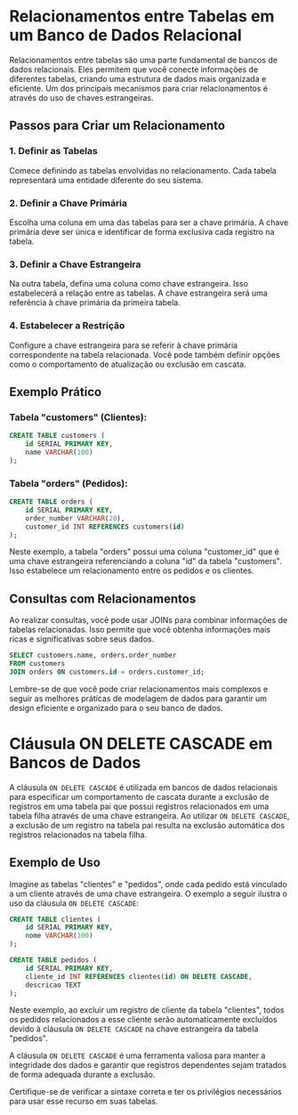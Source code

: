 # Relacionamentos entre Tabelas em um Banco de Dados Relacional

Relacionamentos entre tabelas são uma parte fundamental de bancos de dados relacionais. Eles permitem que você conecte informações de diferentes tabelas, criando uma estrutura de dados mais organizada e eficiente. Um dos principais mecanismos para criar relacionamentos é através do uso de chaves estrangeiras.

## Passos para Criar um Relacionamento

### 1. Definir as Tabelas

Comece definindo as tabelas envolvidas no relacionamento. Cada tabela representará uma entidade diferente do seu sistema.

### 2. Definir a Chave Primária

Escolha uma coluna em uma das tabelas para ser a chave primária. A chave primária deve ser única e identificar de forma exclusiva cada registro na tabela.

### 3. Definir a Chave Estrangeira

Na outra tabela, defina uma coluna como chave estrangeira. Isso estabelecerá a relação entre as tabelas. A chave estrangeira será uma referência à chave primária da primeira tabela.

### 4. Estabelecer a Restrição

Configure a chave estrangeira para se referir à chave primária correspondente na tabela relacionada. Você pode também definir opções como o comportamento de atualização ou exclusão em cascata.

## Exemplo Prático

### Tabela "customers" (Clientes):

```sql
CREATE TABLE customers (
    id SERIAL PRIMARY KEY,
    name VARCHAR(100)
);
```

### Tabela "orders" (Pedidos):

```sql
CREATE TABLE orders (
    id SERIAL PRIMARY KEY,
    order_number VARCHAR(20),
    customer_id INT REFERENCES customers(id)
);
```

Neste exemplo, a tabela "orders" possui uma coluna "customer_id" que é uma chave estrangeira referenciando a coluna "id" da tabela "customers". Isso estabelece um relacionamento entre os pedidos e os clientes.

## Consultas com Relacionamentos

Ao realizar consultas, você pode usar JOINs para combinar informações de tabelas relacionadas. Isso permite que você obtenha informações mais ricas e significativas sobre seus dados.

```sql
SELECT customers.name, orders.order_number
FROM customers
JOIN orders ON customers.id = orders.customer_id;
```

Lembre-se de que você pode criar relacionamentos mais complexos e seguir as melhores práticas de modelagem de dados para garantir um design eficiente e organizado para o seu banco de dados.

# Cláusula ON DELETE CASCADE em Bancos de Dados

A cláusula `ON DELETE CASCADE` é utilizada em bancos de dados relacionais para especificar um comportamento de cascata durante a exclusão de registros em uma tabela pai que possui registros relacionados em uma tabela filha através de uma chave estrangeira. Ao utilizar `ON DELETE CASCADE`, a exclusão de um registro na tabela pai resulta na exclusão automática dos registros relacionados na tabela filha.

## Exemplo de Uso

Imagine as tabelas "clientes" e "pedidos", onde cada pedido está vinculado a um cliente através de uma chave estrangeira. O exemplo a seguir ilustra o uso da cláusula `ON DELETE CASCADE`:

```sql
CREATE TABLE clientes (
    id SERIAL PRIMARY KEY,
    nome VARCHAR(100)
);

CREATE TABLE pedidos (
    id SERIAL PRIMARY KEY,
    cliente_id INT REFERENCES clientes(id) ON DELETE CASCADE,
    descricao TEXT
);
```

Neste exemplo, ao excluir um registro de cliente da tabela "clientes", todos os pedidos relacionados a esse cliente serão automaticamente excluídos devido à cláusula `ON DELETE CASCADE` na chave estrangeira da tabela "pedidos".

A cláusula `ON DELETE CASCADE` é uma ferramenta valiosa para manter a integridade dos dados e garantir que registros dependentes sejam tratados de forma adequada durante a exclusão.

Certifique-se de verificar a sintaxe correta e ter os privilégios necessários para usar esse recurso em suas tabelas.

